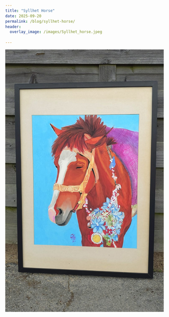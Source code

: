 ```yaml
---
title: "Syllhet Horse"
date: 2025-09-20
permalink: /blog/syllhet-horse/
header:
  overlay_image: /images/Syllhet_horse.jpeg

---
```


<img src='/images/Syllhet_horse.jpeg'>
